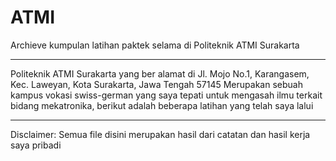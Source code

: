 # ATMI
Archieve kumpulan latihan paktek selama di Politeknik ATMI Surakarta
________________________________________________________________________________________
Politeknik ATMI Surakarta yang ber alamat di Jl. Mojo No.1, Karangasem, Kec. Laweyan, Kota Surakarta, Jawa Tengah 57145
Merupakan sebuah kampus vokasi swiss-german yang saya tepati untuk mengasah ilmu terkait bidang mekatronika, berikut adalah beberapa latihan yang telah saya lalui
_______________________________________________________________________________________
Disclaimer: Semua file disini merupakan hasil dari catatan dan hasil kerja saya pribadi
